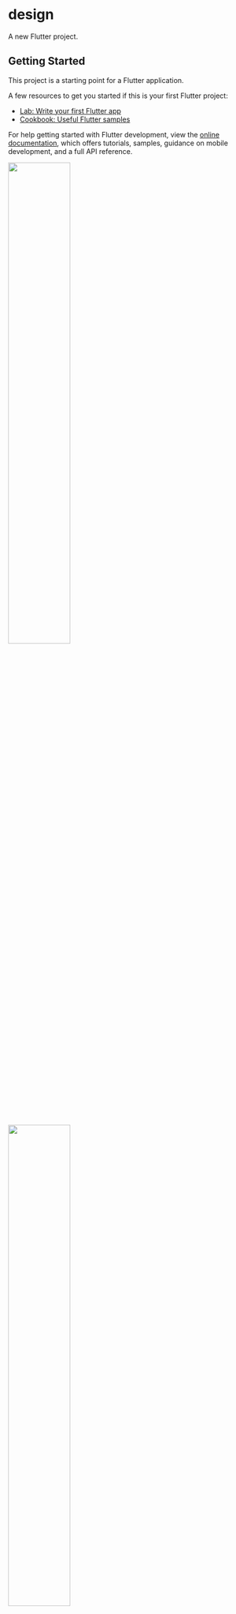 # design

A new Flutter project.

## Getting Started

This project is a starting point for a Flutter application.

A few resources to get you started if this is your first Flutter project:

- [Lab: Write your first Flutter app](https://docs.flutter.dev/get-started/codelab)
- [Cookbook: Useful Flutter samples](https://docs.flutter.dev/cookbook)

For help getting started with Flutter development, view the
[online documentation](https://docs.flutter.dev/), which offers tutorials,
samples, guidance on mobile development, and a full API reference.
<p>

<img src ="https://user-images.githubusercontent.com/119837659/218370121-471ad72f-4143-4307-b2c6-7e06b9b5079a.png" height="50%" width="50%">

<img src ="https://user-images.githubusercontent.com/119837659/218370552-d136b65d-0c5e-4af5-99c5-373db0ede3ab.png" height="50%" width="50%">
  
<img src ="https://user-images.githubusercontent.com/119837659/218370900-4444cecb-dfce-4c79-b103-3d4513ac3e5f.png" height="50%" width="50%">
  
<img src ="https://user-images.githubusercontent.com/119837659/218371427-bab1ad46-a589-4e3a-944f-621aa63bc9f8.png"  height="50%" width="50%">
  
<img src ="https://user-images.githubusercontent.com/119837659/218371683-97c40250-c9a9-4c02-900d-996db753de49.png"  height="50%" width="50%">
  
<img src ="https://user-images.githubusercontent.com/119837659/218372075-d16a15c3-59e4-41bb-89f1-e06750d89130.png"  height="50%" width="50%">
  
<img src ="https://user-images.githubusercontent.com/119837659/218372249-b977353b-dcec-4473-830a-d264a8832619.png"  height="50%" width="50%">
  
<img src ="https://user-images.githubusercontent.com/119837659/218372444-22709cee-92f6-4c94-aaab-52ede364c7a8.png"  height="50%" width="50%">
  
<img src ="https://user-images.githubusercontent.com/119837659/218372668-61aa5428-bdb6-4af9-b534-9af3fef16fde.png"  height="50%" width="50%">
  
 </p>
